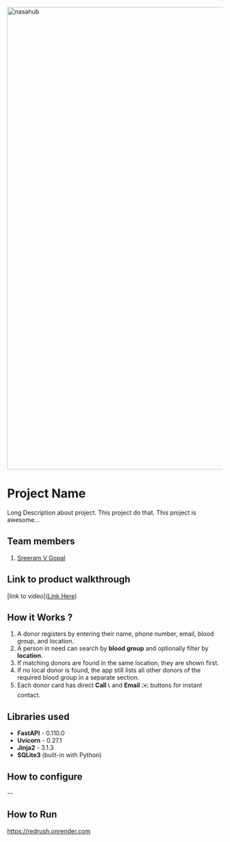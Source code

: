 


<img width="1920" height="1080" alt="nasahub" src="https://github.com/user-attachments/assets/e8544200-f902-41ee-a2f2-7375cad5043d" />




# Project Name
Long Description about project. This project do that. This project is awesome...
## Team members
1. [Sreeram V Gopal]([https://github.com/TH-Activities/saturday-hack-night-template](https://github.com/SR-005))
## Link to product walkthrough
[link to video]([Link Here](https://drive.google.com/file/d/1yd3EYcsLw1Au5p_yS71NfB7bmtbS0Jxp/view?usp=sharing))
## How it Works ?
1. A donor registers by entering their name, phone number, email, blood group, and location.  
2. A person in need can search by **blood group** and optionally filter by **location**.  
3. If matching donors are found in the same location, they are shown first.  
4. If no local donor is found, the app still lists all other donors of the required blood group in a separate section.  
5. Each donor card has direct **Call** 📞 and **Email** ✉️ buttons for instant contact.
## Libraries used
- **FastAPI** - 0.110.0  
- **Uvicorn** - 0.27.1  
- **Jinja2** - 3.1.3  
- **SQLite3** (built-in with Python)  
## How to configure
--
## How to Run
https://redrush.onrender.com
